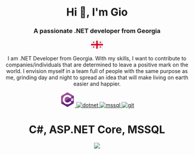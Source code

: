 <h1 align="center">Hi 👋, I'm Gio</h1>

<h3 align="center">
  A passionate .NET developer from Georgia
</h3>

<p align="center">
  <img src="img/georgia.png" style="width:2rem; display:inline-block; align:center;">
</p>

<p align="center"> I am .NET Developer from Georgia. With my skills, I want to contribute to companies/individuals that are determined to leave a positive mark on the world. I envision myself in a team full of people with the same purpose as me, grinding day and night to spread an idea that will make living on earth easier and happier. </p>

<p align="center">
  <a href="https://www.w3schools.com/cs/" target="_blank" rel="noreferrer">
    <img src="https://raw.githubusercontent.com/devicons/devicon/master/icons/csharp/csharp-original.svg" alt="csharp" width="40" height="40"/> 
  </a> 
  <a href="https://dotnet.microsoft.com/" target="_blank" rel="noreferrer"> 
    <img src="https://upload.wikimedia.org/wikipedia/commons/e/ee/.NET_Core_Logo.svg" alt="dotnet" width="40" height="40"/> 
  </a> 
  <a href="https://www.microsoft.com/en-us/sql-server" target="_blank" rel="noreferrer"> 
    <img src="https://www.svgrepo.com/show/303229/microsoft-sql-server-logo.svg" alt="mssql" width="40" height="40"/> 
  </a>
  <a href="https://git-scm.com/" target="_blank" rel="noreferrer"> 
    <img src="https://www.vectorlogo.zone/logos/git-scm/git-scm-icon.svg" alt="git" width="40" height="35"/> 
  </a>
</p>

<h1 align="center">C#, ASP.NET Core, MSSQL</h1>

<p align="center"><a href="https://git.io/streak-stats"><img src="https://streak-stats.demolab.com?user=giochagelishvili&exclude_days=Sun"/></a></p>

